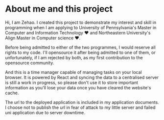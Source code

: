 # About me and this project
Hi, I am Zehao. I created this project to demonstrate my interest and skill in programming when I am applying to University of Pennsylvania's Master in Computer and Information Technology ❤️ and Northeastern University's Align Master in Computer science ❤️.

Before being admitted to either of the two programmes, I would reserve all rights to my code. I'll opensource it after being admitted to one of them, or unfortunately, if I am rejected by both, as my first contribution to the opensource community. 

And this is a time manager capable of managing tasks on your local browser. It is powered by React and 
syncing the data to a centralised server is still a work in progress, so please don't use it to store important information as you'll lose your data once you have cleared the website's cache.

The url to the deployed application is included in my application documents. I choose not to publish the url in fear of attack to my little server and failed uni application due to server downtime.